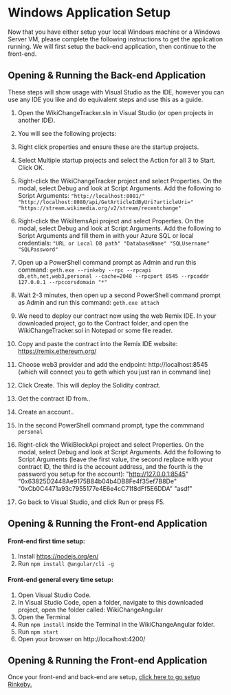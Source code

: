 # Windows Application Setup
Now that you have either setup your local Windows machine or a Windows Server VM, please complete the following instructions to get the application running.  We will first setup the back-end application, then continue to the front-end. 

## Opening & Running the Back-end Application
These steps will show usage with Visual Studio as the IDE, however you can use any IDE you like and do equivalent steps and use this as a guide. 

1. Open the WikiChangeTracker.sln in Visual Studio (or open projects in another IDE).
2. You will see the following projects:

3. Right click properties and ensure these are the startup projects.

4. Select Multiple startup projects and select the Action for all 3 to Start. Click OK. 

5. Right-click the WikiChangeTracker project and select Properties. On the modal, select Debug and look at Script Arguments. Add the following to Script Arguments: `"http://localhost:8081/" "http://localhost:8080/api/GetArticleIdByUri?articleUri=" "https://stream.wikimedia.org/v2/stream/recentchange"`

6. Right-click the WikiItemsApi project and select Properties. On the modal, select Debug and look at Script Arguments. Add the following to Script Arguments and fill them in with your Azure SQL or local credentials: `"URL or Local DB path" "DatabaseName" "SQLUsername" "SQLPassword"`

7. Open up a PowerShell command prompt as Admin and run this command: `geth.exe --rinkeby --rpc --rpcapi db,eth,net,web3,personal --cache=2048 --rpcport 8545 --rpcaddr 127.0.0.1 --rpccorsdomain "*"`

8. Wait 2-3 minutes, then open up a second PowerShell command prompt as Admin and run this command: `geth.exe attach`
 
7. We need to deploy our contract now using the web Remix IDE. In your downloaded project, go to the Contract folder, and open the WikiChangeTracker.sol in Notepad or some file reader. 

8. Copy and paste the contract into the Remix IDE website: https://remix.ethereum.org/

10. Choose web3 provider and add the endpoint: http://localhost:8545 (which will connect you to geth which you just ran in command line)

11. Click Create. This will deploy the Solidity contract. 

12. Get the contract ID from.. 
 
13. Create an account..

14. In the second PowerShell command prompt, type the commmand `personal`

15. Right-click the WikiBlockApi project and select Properties. On the modal, select Debug and look at Script Arguments. Add the following to Script Arguments (leave the first value, the second replace with your contract ID, the third is the account address, and the fourth is the password you setup for the account): "http://127.0.0.1:8545" "0x63825D2448Ae9175B84b04b4DB8Fe4f35ef7B8De" "0xCb0C4471a93c7955177e4E6e4cC71f8dFf5E6DDA" "asdf" 

16. Go back to Visual Studio, and click Run or press F5.

## Opening & Running the Front-end Application
#### Front-end first time setup: 
1. Install https://nodejs.org/en/
2. Run `npm install @angular/cli -g`

#### Front-end general every time setup:
1. Open Visual Studio Code.
2. In Visual Studio Code, open a folder, navigate to this downloaded project, open the folder called: WikiChangeAngular
3. Open the Terminal
4. Run `npm install` inside the Terminal in the WikiChangeAngular folder.
5. Run `npm start`
6. Open your browser on http://localhost:4200/ 

## Opening & Running the Front-end Application



Once your front-end and back-end are setup, [click here to go setup Rinkeby.](https://github.com/razi-rais/eth-wikipedia-changetracker/blob/master/Documentation/Setup.md)
